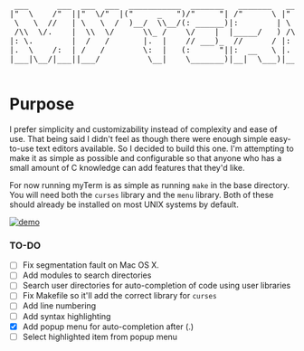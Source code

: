 <pre>
 ___      ___  ___  ___  ___________  _______   _______   ___      ___
|"  \    /"  ||"  \/"  |("     _   ")/"     "| /"      \ |"  \    /"  |
 \   \  //   | \   \  /  )__/  \\__/(: ______)|:        | \   \  //   |
 /\\  \/.    |  \\  \/      \\_ /    \/    |  |_____/   ) /\\  \/.    |
|: \.        |  /   /       |.  |    // ___)_  //      / |: \.        |
|.  \    /:  | /   /        \:  |   (:      "||:  __   \ |.  \    /:  |
|___|\__/|___||___/          \__|    \_______)|__|  \___)|___|\__/|___|

</pre>

# Purpose

I prefer simplicity and customizability instead of complexity and ease of use.
That being said I didn't feel as though there were enough simple easy-to-use
text editors available. So I decided to build this one. I'm attempting to make
it as simple as possible and configurable so that anyone who has a small amount
of C knowledge can add features that they'd like.

For now running myTerm is as simple as running `make` in the base directory. You will need both the `curses` library and the `menu` library. Both of these should already be installed on most UNIX systems by default.

[![demo](https://asciinema.org/a/IRSNDTu9FMbwSKnSYwBkIRjt9.png)](https://asciinema.org/a/IRSNDTu9FMbwSKnSYwBkIRjt9?autoplay=1)

### TO-DO
- [ ] Fix segmentation fault on Mac OS X.
- [ ] Add modules to search directories
- [ ] Search user directories for auto-completion of code using user libraries
- [ ] Fix Makefile so it'll add the correct library for `curses`
- [ ] Add line numbering
- [ ] Add syntax highlighting
- [x] Add popup menu for auto-completion after (.)
- [ ] Select highlighted item from popup menu
